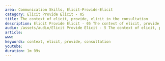 ```yaml
---
area: Communication Skills, Elicit-Provide-Elicit
category: Elicit Provide Elicit - 05
title: The context of elicit, provide, elicit in the consultation
description: Elicit Provide Elicit - 05 The context of elicit, provide, elicit in the consultation
audio: /assets/audio/Elicit Provide Elicit - 5 The context of elicit, provide, elicit in the consultation - MQ.mp3
article: 
www: 
keywords: context, elicit, provide, consultation 
youtube: 
duration: 1m 09s
--- 
```

